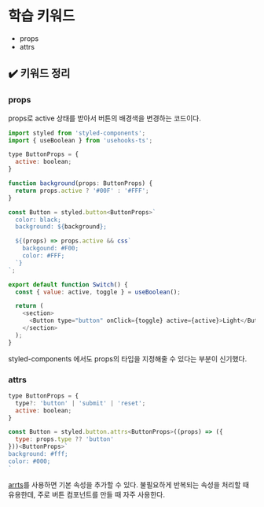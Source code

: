 # 학습 키워드

- props
- attrs

## ✔️ 키워드 정리

### props

props로 active 상태를 받아서 버튼의 배경색을 변경하는 코드이다.

```Javascript
import styled from 'styled-components';
import { useBoolean } from 'usehooks-ts';

type ButtonProps = {
  active: boolean;
}

function background(props: ButtonProps) {
  return props.active ? '#00F' : '#FFF';
}

const Button = styled.button<ButtonProps>`
  color: black;
  background: ${background};

  ${(props) => props.active && css`
    backgound: #F00;
    color: #FFF;
  `}
`;

export default function Switch() {
  const { value: active, toggle } = useBoolean();

  return (
    <section>
      <Button type="button" onClick={toggle} active={active}>Light</Button>
    </section>
  );
}

```

styled-components 에서도 props의 타입을 지정해줄 수 있다는 부분이 신기했다.

### attrs

```Javascript
type ButtonProps = {
  type?: 'button' | 'submit' | 'reset';
  active: boolean;
}

const Button = styled.button.attrs<ButtonProps>((props) => ({
  type: props.type ?? 'button'
}))<ButtonProps>`
background: #fff;
color: #000;
`
```

[arrts](https://styled-components.com/docs/basics#attaching-additional-props)를 사용하면 기본 속성을 추가할 수 있다. 불필요하게 반복되는 속성을 처리할 때 유용한데, 주로 버튼 컴포넌트를 만들 때 자주 사용한다.
